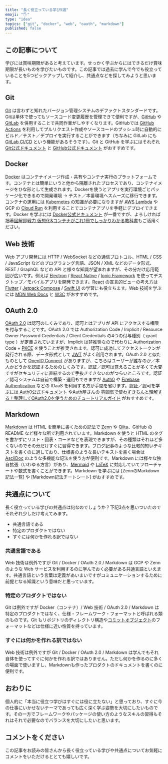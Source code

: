 ```yaml
---
title: "長く役立っている学び5選"
emoji: "🖐"
type: "idea"
topics: ["git", "docker", "web", "oauth", "markdown"]
published: false
---
```


## この記事について

学びには賞味期限があると考えています。せっかく学ぶからにはできるだけ賞味期限が長いものを学びたいものです。この記事では過去に学んで今でも役立っていることを5つピックアップして紹介し、共通点などを探してみようと思います。



## Git

[Git](https://git-scm.com/) は言わずと知れたバージョン管理システムのデファクトスタンダードです。Gitは単体で使ってもソースコード変更履歴を管理できて便利ですが、[GitHub](https://github.com/) や [GitLab](https://gitlab.com/) を併用することで共同作業がしやすくなります。GitHubでは [GitHub Actions](https://github.com/features/actions) を利用してプルリクエスト作成やソースコードのプッシュ時に自動的にビルド／テスト／デプロイを実行することができます（ちなみに GitLab にも [GitLab CI/CD](https://docs.gitlab.com/ee/ci/) という機能があるそうです）。Git と GitHub を学ぶにはそれぞれ [Git公式ドキュメント](https://git-scm.com/book) と [GitHub公式ドキュメント](https://docs.github.com/) がおすすめです。



## Docker

[Docker](https://www.docker.com/) はコンテナイメージ作成・共有やコンテナ実行のプラットフォームです。コンテナとは簡単にいうと他から隔離されたプロセスであり、コンテナイメージをひな形として生成されます。Dockerを使うとアプリを実行環境ごとパッケージ化できるので開発環境 → テスト／本番環境へスムーズに移行できます。コンテナの運用には [Kubernetes](https://kubernetes.io/) の知識が必要になりますが [AWS Lambda](https://aws.amazon.com/lambda/) や GCP の [Cloud Run](https://cloud.google.com/run) を利用することでコンテナアプリを手軽にデプロイできます。Docker を学ぶには [Docker公式ドキュメント](https://docs.docker.com/) が一番ですが、よろしければ拙著[図解即戦力 仮想化&コンテナがこれ1冊でしっかりわかる教科書](https://www.amazon.co.jp/dp/4297116901)もご活用ください。



## Web 技術

Web アプリ開発には HTTP / WebSocket などの通信プロトコル、HTML / CSS / JavaScript などのプログラミング言語、JSON / XML などのデータ形式、REST / GraphQL などの API と様々な知識が望まれますが、その分だけ応用範囲が広いです。例えば [Electron](https://www.electronjs.org/) / [React Native](https://reactnative.dev/) / [Ionic Framework](https://ionicframework.com/) を使ってデスクトップ／モバイルアプリを開発できます。[React](https://reactjs.org/) の宣言的ビューの考え方は [Flutter](https://flutter.dev/) / [Jetpack Compose](https://developer.android.com/jetpack/compose) / [Swift UI](https://developer.apple.com/documentation/swiftui/) の学習にも役立ちます。Web 技術を学ぶには [MDN Web Docs](https://developer.mozilla.org/ja/) と [W3C](https://www.w3.org/) がおすすめです。



## OAuth 2.0

[OAuth 2.0](https://www.ietf.org/rfc/rfc6749.txt) は認可のしくみであり、認可とはアプリが API にアクセスする権限を付与することです。OAuth 2.0 では Authorization Code / Implicit / Resource Owner Password Credentials / Client Credentials の4つの付与種別（ grant type ）が定義されていますが、Implicit は非推奨なので代わりに Authorization Code + [PKCE](https://www.ietf.org/rfc/rfc7636.txt) を使うことが推奨されます。認可に成功してアクセストークンが発行される際、データ形式として [JWT](https://jwt.io/) がよく利用されます。OAuth 2.0 と似たものとして [OpenID Connect](https://openid.net/connect/) がありますが、こちらはユーザーが誰なのか／本人かどうかを認証するためのしくみです。認証／認可は覚えることが多くて大変ですがセキュリティに直結するので手抜きできないのがつらいところです。認証／認可システムは自前で構築・運用もできますが [Auth0](https://auth0.com/) や [Firebase Authentication](https://firebase.google.com/products/auth) などの IDaaS を利用する方が手間を省けます。認証／認可を学ぶには [Auth0公式ドキュメント](https://auth0.com/docs) やAuth屋さんの [雰囲気で使わずきちんと理解する！整理してOAuth2.0を使うためのチュートリアルガイド](https://www.amazon.co.jp/dp/B07XT8H2YG) がおすすめです。



## Markdown

[Markdown](https://daringfireball.net/projects/markdown/) は HTML を簡単に書くための記法で [Zenn](https://zenn.dev/) や [Qiita](https://qiita.com/)、GitHub の README など様々な所で利用されています。Markdown を使うと HTML のタグを書かずにリスト・図表・コードなどを表現できますが、その種類はそれほど多くないのでその分だけすぐに習得できます。ブログ記事のような比較的短いテキストを書くのに適しており、仕様書のような長いテキストを書く場合は [AsciiDoc](https://asciidoc.org/) のような多機能な記法を使う方が便利です。Markdown には様々な独自拡張（いわゆる方言）があり、[Mermaid](https://mermaid.js.org/) や [LaTeX](https://www.latex-project.org/) に対応していてフローチャートや数式を書くことができます。Markdown を学ぶには [ZennのMarkdown記法一覧] や [Markdown記法チートシート] がおすすめです。



## 共通点について

長く役立っている学びの共通点は何なのでしょうか？下記3点を思いついたのでそれぞれ少しだけ考えてみます。

- 共通言語である
- 特定のプロダクトではない
- すぐには何かを作れる訳ではない

### 共通言語である

Web 技術は例外ですが Git / Docker / OAuth 2.0 / Markdown は GCP や Zenn のような Web サービスを利用するのに学んでおく必要がある共通言語といえます。共通言語という言葉は定義があいまいですがコミュニケーションするために前提となる知識という意味だと思っています。

### 特定のプロダクトではない

Git は例外ですが Docker（コンテナ）/ Web 技術 / OAuth 2.0 / Markdown は特定のプロダクトではなく、仕様・フレームワーク・フォーマットと呼ばれる類のものです。Git もリポジトリのディレクトリ構造や[コミットオブジェクト](https://git-scm.com/book/en/v2/Git-Internals-Git-Objects)のフォーマットなどは仕様に近い性質を持っています。

### すぐには何かを作れる訳ではない

Web 技術は例外ですが Git / Docker / OAuth 2.0 / Markdown は学んでもそれ自体を使ってすぐに何かを作れる訳ではありません。ただし何かを作るのに多くの場面で使いますし、Markdownも作ったプロダクトのドキュメントを書くのに便利です。



## おわりに

個人的に「本当に役立つ学びはすぐには役に立たない」と思っており、すぐに今の仕事にいかせないテーマであっても広く深く学ぶ姿勢を大切にしたいものです。その一方でフレームワークやパッケージの使い方のようなスキルの習得もそれはそれで必要なのでバランスを大切にしたいと思います。



## コメントをください

この記事をお読みの皆さんから長く役立っている学びや共通点についてお気軽にコメントをいただけるととても嬉しいです。
